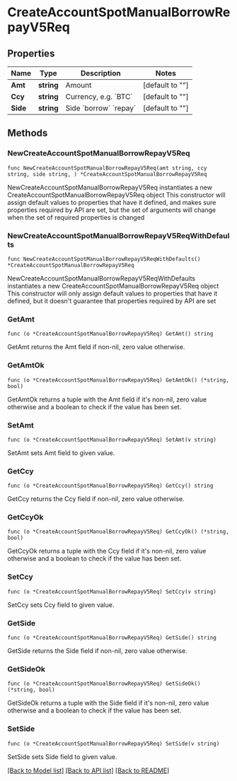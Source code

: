 # CreateAccountSpotManualBorrowRepayV5Req

## Properties

Name | Type | Description | Notes
------------ | ------------- | ------------- | -------------
**Amt** | **string** | Amount | [default to ""]
**Ccy** | **string** | Currency, e.g. &#x60;BTC&#x60; | [default to ""]
**Side** | **string** | Side  &#x60;borrow&#x60;  &#x60;repay&#x60; | [default to ""]

## Methods

### NewCreateAccountSpotManualBorrowRepayV5Req

`func NewCreateAccountSpotManualBorrowRepayV5Req(amt string, ccy string, side string, ) *CreateAccountSpotManualBorrowRepayV5Req`

NewCreateAccountSpotManualBorrowRepayV5Req instantiates a new CreateAccountSpotManualBorrowRepayV5Req object
This constructor will assign default values to properties that have it defined,
and makes sure properties required by API are set, but the set of arguments
will change when the set of required properties is changed

### NewCreateAccountSpotManualBorrowRepayV5ReqWithDefaults

`func NewCreateAccountSpotManualBorrowRepayV5ReqWithDefaults() *CreateAccountSpotManualBorrowRepayV5Req`

NewCreateAccountSpotManualBorrowRepayV5ReqWithDefaults instantiates a new CreateAccountSpotManualBorrowRepayV5Req object
This constructor will only assign default values to properties that have it defined,
but it doesn't guarantee that properties required by API are set

### GetAmt

`func (o *CreateAccountSpotManualBorrowRepayV5Req) GetAmt() string`

GetAmt returns the Amt field if non-nil, zero value otherwise.

### GetAmtOk

`func (o *CreateAccountSpotManualBorrowRepayV5Req) GetAmtOk() (*string, bool)`

GetAmtOk returns a tuple with the Amt field if it's non-nil, zero value otherwise
and a boolean to check if the value has been set.

### SetAmt

`func (o *CreateAccountSpotManualBorrowRepayV5Req) SetAmt(v string)`

SetAmt sets Amt field to given value.


### GetCcy

`func (o *CreateAccountSpotManualBorrowRepayV5Req) GetCcy() string`

GetCcy returns the Ccy field if non-nil, zero value otherwise.

### GetCcyOk

`func (o *CreateAccountSpotManualBorrowRepayV5Req) GetCcyOk() (*string, bool)`

GetCcyOk returns a tuple with the Ccy field if it's non-nil, zero value otherwise
and a boolean to check if the value has been set.

### SetCcy

`func (o *CreateAccountSpotManualBorrowRepayV5Req) SetCcy(v string)`

SetCcy sets Ccy field to given value.


### GetSide

`func (o *CreateAccountSpotManualBorrowRepayV5Req) GetSide() string`

GetSide returns the Side field if non-nil, zero value otherwise.

### GetSideOk

`func (o *CreateAccountSpotManualBorrowRepayV5Req) GetSideOk() (*string, bool)`

GetSideOk returns a tuple with the Side field if it's non-nil, zero value otherwise
and a boolean to check if the value has been set.

### SetSide

`func (o *CreateAccountSpotManualBorrowRepayV5Req) SetSide(v string)`

SetSide sets Side field to given value.



[[Back to Model list]](../README.md#documentation-for-models) [[Back to API list]](../README.md#documentation-for-api-endpoints) [[Back to README]](../README.md)


